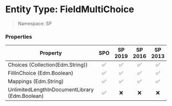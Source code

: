 # Entity Type: FieldMultiChoice

> Namespace: SP

### Properties

Property | SPO | SP 2019 | SP 2016 | SP 2013
----------|:---:|:-------:|:-------:|:-------:
Choices (Collection(Edm.String)) | ✅ | ✅ | ✅ | ✅
FillInChoice (Edm.Boolean) | ✅ | ✅ | ✅ | ✅
Mappings (Edm.String) | ✅ | ✅ | ✅ | ✅
UnlimitedLengthInDocumentLibrary (Edm.Boolean) | ✅ | ❌ | ❌ | ❌